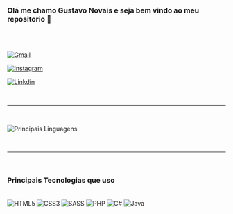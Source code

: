 ### Olá  me chamo Gustavo Novais e seja bem vindo ao meu repositorio 👋

<br>

<div style="display: inline_block"><br>

[![Gmail](https://img.shields.io/badge/Gmail-D14836?style=for-the-badge&logo=gmail&logoColor=white)](gustavonovaisgn00@gmail.com)

[![Instagram](https://img.shields.io/badge/Instagram-E4405F?style=for-the-badge&logo=instagram&logoColor=white)](https://www.instagram.com/gustavonovaisgn00/)

[![Linkdin](https://img.shields.io/badge/LinkedIn-0077B5?style=for-the-badge&logo=linkedin&logoColor=white)]()

</div>

<br><hr><br>

![Principais Linguagens](https://github-readme-stats.vercel.app/api/top-langs/?username=GustavoNovaisGn&layout=compact&locale=pt-br)

<br><hr><br>

### Principais Tecnologias que uso

<div style="display: inline_block"><br>
        <img align="center" alt="HTML5" src ="https://img.shields.io/badge/HTML5-E34F26?style=for-the-badge&logo=html5&logoColor=white">
        <img align="center" alt="CSS3" src ="https://img.shields.io/badge/CSS3-1572B6?style=for-the-badge&logo=css3&logoColor=white">
        <img align="center" alt="SASS" src ="https://img.shields.io/badge/Sass-CC6699?style=for-the-badge&logo=sass&logoColor=white">
        <img align="center" alt="PHP" src ="https://img.shields.io/badge/PHP-777BB4?style=for-the-badge&logo=php&logoColor=white">
        <img align="center" alt="C#" src ="https://img.shields.io/badge/C%23-239120?style=for-the-badge&logo=c-sharp&logoColor=white">
        <img align="center" alt="Java" src ="https://img.shields.io/badge/Java-ED8B00?style=for-the-badge&logo=java&logoColor=white">
</div>
